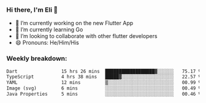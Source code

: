 ### Hi there, I'm Eli 👋
- 🔭 I’m currently working on the new Flutter App
- 🌱 I’m currently learning Go
- 🦄 I’m looking to collaborate with other flutter developers
- 😄 Pronouns: He/Him/His

### Weekly breakdown:
<!--START_SECTION:waka-->

```txt
Dart                15 hrs 26 mins  ██████████████████▓░░░░░░   75.17 %
TypeScript          4 hrs 38 mins   █████▓░░░░░░░░░░░░░░░░░░░   22.57 %
YAML                12 mins         ▒░░░░░░░░░░░░░░░░░░░░░░░░   00.99 %
Image (svg)         6 mins          ░░░░░░░░░░░░░░░░░░░░░░░░░   00.49 %
Java Properties     5 mins          ░░░░░░░░░░░░░░░░░░░░░░░░░   00.46 %
```

<!--END_SECTION:waka-->
